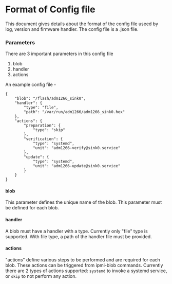 # Format of Config file

This document gives details about the format of the config file useed by log, version and firmware handler. The config file is a .json file.

### Parameters

There are 3 important parameters in this config file
1. blob
2. handler
3. actions

An example config file -

```
{
    "blob": "/flash/adm1266_sink0",
    "handler": {
        "type": "file",
        "path": "/var/run/adm1266/adm1266_sink0.hex"
    },
    "actions": {
        "preparation": {
            "type": "skip"
        },
        "verification": {
            "type": "systemd",
            "unit": "adm1266-verify@sink0.service"
        },
        "update": {
            "type": "systemd",
            "unit": "adm1266-update@sink0.service"
        }
    }
}
```

#### blob
This parameter defines the unique name of the blob. This parameter must be defined for each blob.

#### handler
A blob must have a handler with a type. Currently only "file" type is supported. With file type, a path of the handler file must be provided.

#### actions
"actions" define various steps to be performed and are required for each blob. These actions can be triggered from ipmi-blob commands. Currently there are 2 types of actions supported: `systemd` to invoke a systemd service, or `skip` to not perform any action.
